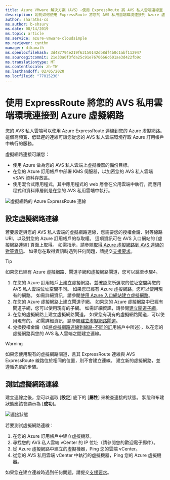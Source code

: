 ```yaml
---
title: Azure VMware 解決方案（AVS）-使用 ExpressRoute 將 AVS 私人雲端連線至 Azure 網路
description: 說明如何使用 ExpressRoute 將您的 AVS 私用雲端環境連接到 Azure 虛擬網路
author: sharaths-cs
ms.author: b-shsury
ms.date: 08/14/2019
ms.topic: article
ms.service: azure-vmware-cloudsimple
ms.reviewer: cynthn
manager: dikamath
ms.openlocfilehash: 3d487794e219f63150142db8df4b0c1abf112947
ms.sourcegitcommit: 21e33a0f3fda25c91e7670666c601ae3d422fb9c
ms.translationtype: MT
ms.contentlocale: zh-TW
ms.lasthandoff: 02/05/2020
ms.locfileid: "77015230"
---
```

# <a name="connect-your-avs-private-cloud-environment-to-the-azure-virtual-network-using-expressroute"></a>使用 ExpressRoute 將您的 AVS 私用雲端環境連接到 Azure 虛擬網路

您的 AVS 私人雲端可以使用 Azure ExpressRoute 連線到您的 Azure 虛擬網路。 這個高頻寬、低延遲的連線可讓您從您的 AVS 私人雲端環境存取 Azure 訂用帳戶中執行的服務。

虛擬網路連接可讓您：

* 使用 Azure 做為您的 AVS 私人雲端上虛擬機器的備份目標。
* 在您的 Azure 訂用帳戶中部署 KMS 伺服器，以加密您的 AVS 私人雲端 vSAN 資料存放區。
* 使用混合式應用程式，其中應用程式的 web 層會在公用雲端中執行，而應用程式和資料庫層則是在您的 AVS 私用雲端中執行。

![虛擬網路的 Azure ExpressRoute 連線](media/cloudsimple-azure-network-connection.png)

## <a name="set-up-a-virtual-network-connection"></a>設定虛擬網路連線

若要設定與您的 AVS 私人雲端的虛擬網路連線，您需要您的授權金鑰、對等線路 URI，以及對您的 Azure 訂用帳戶的存取權。 這項資訊可在 AVS 入口網站的 [虛擬網路連線] 頁面上取得。 如需指示，請參閱[取得 Azure 虛擬網路到 AVS 連線的對等資訊](virtual-network-connection.md)。 如果您在取得資訊時遇到任何問題，請提交<a href="https://portal.azure.com/#blade/Microsoft_Azure_Support/HelpAndSupportBlade/newsupportrequest" target="_blank">支援要求</a>。

> [!TIP]
> 如果您已經有 Azure 虛擬網路、閘道子網和虛擬網路閘道，您可以跳至步驟4。

1. 在您的 Azure 訂用帳戶上建立虛擬網路，並確認您所選取的位址空間與您的 AVS 私人雲端位址空間不同。 如果您已經有 Azure 虛擬網路，您可以使用現有的網路。 如需詳細資訊，請參閱[使用 Azure 入口網站建立虛擬網路](../virtual-network/quick-create-portal.md)。
2. 在您的 Azure 虛擬網路上建立閘道子網。 如果您的 Azure 虛擬網路中已經有閘道子網，您可以使用現有的子網。 如需詳細資訊，請參閱[建立閘道子網](../expressroute/expressroute-howto-add-gateway-portal-resource-manager.md#create-the-gateway-subnet)。
3. 在您的虛擬網路上建立虛擬網路閘道。 如果您有現有的虛擬網路閘道，可以使用現有的。 如需詳細資訊，請參閱[建立虛擬網路閘道](../expressroute/expressroute-howto-add-gateway-portal-resource-manager.md#create-the-virtual-network-gateway)。
4. 兌換授權金鑰（如[將虛擬網路連線到線路-不同的訂](../expressroute/expressroute-howto-linkvnet-portal-resource-manager.md#connect-a-vnet-to-a-circuit---different-subscription)用帳戶中所述），以在您的虛擬網路與您的 AVS 私人雲端之間建立連線。

> [!WARNING]
> 如果您使用現有的虛擬網路閘道，且其 ExpressRoute 連線與 AVS ExpressRoute 線路位於相同的位置，則不會建立連線。 建立新的虛擬網路，並遵循先前的步驟。

## <a name="test-the-virtual-network-connection"></a>測試虛擬網路連線

建立連線之後，您可以選取 [**設定**] 底下的 [**屬性**] 來檢查連接的狀態。 狀態和布建狀態應該會顯示為 [**成功**]。

![連接狀態](media/azure-expressroute-connection.png)

若要測試虛擬網路連線：

1. 在您的 Azure 訂用帳戶中建立虛擬機器。
2. 尋找您的 AVS 私人雲端 vCenter 的 IP 位址（請參閱您的歡迎電子郵件）。
3. 從 Azure 虛擬網路中建立的虛擬機器，Ping 您的雲端 vCenter。
4. 從您的 AVS 私用雲端 vCenter 中執行的虛擬機器，Ping 您的 Azure 虛擬機器。

如果您在建立連線時遇到任何問題，請提交<a href="https://portal.azure.com/#blade/Microsoft_Azure_Support/HelpAndSupportBlade/newsupportrequest" target="_blank">支援要求</a>。
